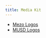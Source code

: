 ```yaml
---
title: Media Kit
---
```


- [Mezo Logos](/docs/media-kit/mezo-logo-and-marks.zip)
- [MUSD Logos](/docs/media-kit/musd-logos.zip)
